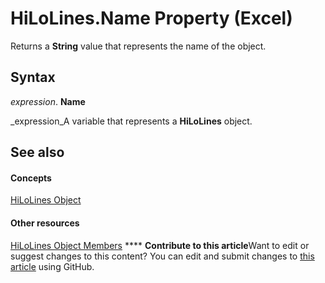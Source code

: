 
# HiLoLines.Name Property (Excel)

Returns a  **String** value that represents the name of the object.


## Syntax

 _expression_. **Name**

 _expression_A variable that represents a  **HiLoLines** object.


## See also


#### Concepts


 [HiLoLines Object](3248f878-4be9-acbd-3515-70f8255b4d69.md)
#### Other resources


 [HiLoLines Object Members](ebd52879-1bc8-4194-795c-2a870d0595e7.md)
****   **Contribute to this article**Want to edit or suggest changes to this content? You can edit and submit changes to  [this article](https://github.com/jhershey00/VBA_Excel_Test/OpenXMLCon/articles/4320940d-2f2f-7e07-63b2-7102f724117d.md) using GitHub.


